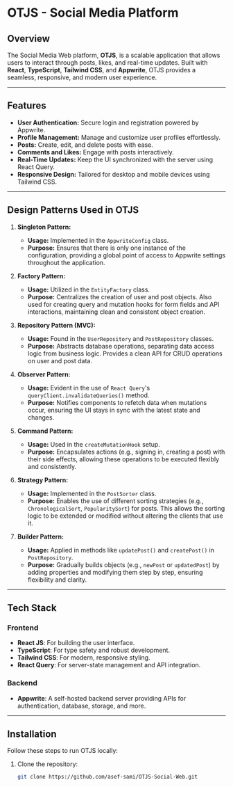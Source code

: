 # OTJS - Social Media Platform

## Overview

The Social Media Web platform, **OTJS**, is a scalable application that allows users to interact through posts, likes, and real-time updates. Built with **React**, **TypeScript**, **Tailwind CSS**, and **Appwrite**, OTJS provides a seamless, responsive, and modern user experience.

---

## Features

- **User Authentication:** Secure login and registration powered by Appwrite.
- **Profile Management:** Manage and customize user profiles effortlessly.
- **Posts:** Create, edit, and delete posts with ease.
- **Comments and Likes:** Engage with posts interactively.
- **Real-Time Updates:** Keep the UI synchronized with the server using React Query.
- **Responsive Design:** Tailored for desktop and mobile devices using Tailwind CSS.

---

## Design Patterns Used in OTJS

1. **Singleton Pattern:**  
   - **Usage:** Implemented in the `AppwriteConfig` class.  
   - **Purpose:** Ensures that there is only one instance of the configuration, providing a global point of access to Appwrite settings throughout the application.

2. **Factory Pattern:**  
   - **Usage:** Utilized in the `EntityFactory` class.  
   - **Purpose:** Centralizes the creation of user and post objects. Also used for creating query and mutation hooks for form fields and API interactions, maintaining clean and consistent object creation.

3. **Repository Pattern (MVC):**  
   - **Usage:** Found in the `UserRepository` and `PostRepository` classes.  
   - **Purpose:** Abstracts database operations, separating data access logic from business logic. Provides a clean API for CRUD operations on user and post data.

4. **Observer Pattern:**  
   - **Usage:** Evident in the use of `React Query`'s `queryClient.invalidateQueries()` method.  
   - **Purpose:** Notifies components to refetch data when mutations occur, ensuring the UI stays in sync with the latest state and changes.

5. **Command Pattern:**  
   - **Usage:** Used in the `createMutationHook` setup.  
   - **Purpose:** Encapsulates actions (e.g., signing in, creating a post) with their side effects, allowing these operations to be executed flexibly and consistently.

6. **Strategy Pattern:**  
   - **Usage:** Implemented in the `PostSorter` class.  
   - **Purpose:** Enables the use of different sorting strategies (e.g., `ChronologicalSort`, `PopularitySort`) for posts. This allows the sorting logic to be extended or modified without altering the clients that use it.

7. **Builder Pattern:**  
   - **Usage:** Applied in methods like `updatePost()` and `createPost()` in `PostRepository`.  
   - **Purpose:** Gradually builds objects (e.g., `newPost` or `updatedPost`) by adding properties and modifying them step by step, ensuring flexibility and clarity.

---

## Tech Stack

### Frontend
- **React JS**: For building the user interface.
- **TypeScript**: For type safety and robust development.
- **Tailwind CSS**: For modern, responsive styling.
- **React Query**: For server-state management and API integration.

### Backend
- **Appwrite**: A self-hosted backend server providing APIs for authentication, database, storage, and more.

---

## Installation

Follow these steps to run OTJS locally:

1. Clone the repository:
   ```bash
   git clone https://github.com/asef-sami/OTJS-Social-Web.git
